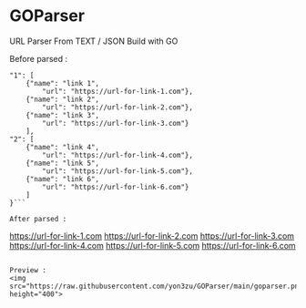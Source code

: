 # GOParser
URL Parser From TEXT / JSON Build with GO

Before parsed :
```{
"1": [
    {"name": "link 1",
        "url": "https://url-for-link-1.com"},
    {"name": "link 2",
        "url": "https://url-for-link-2.com"},
    {"name": "link 3",
        "url": "https://url-for-link-3.com"}
    ],
"2": [
    {"name": "link 4",
        "url": "https://url-for-link-4.com"},
    {"name": "link 5",
        "url": "https://url-for-link-5.com"},
    {"name": "link 6",
        "url": "https://url-for-link-6.com"}
    ]   
}```

After parsed :
```
https://url-for-link-1.com
https://url-for-link-2.com
https://url-for-link-3.com
https://url-for-link-4.com
https://url-for-link-5.com
https://url-for-link-6.com
```

Preview :
<img src="https://raw.githubusercontent.com/yon3zu/GOParser/main/goparser.png" height="400">

